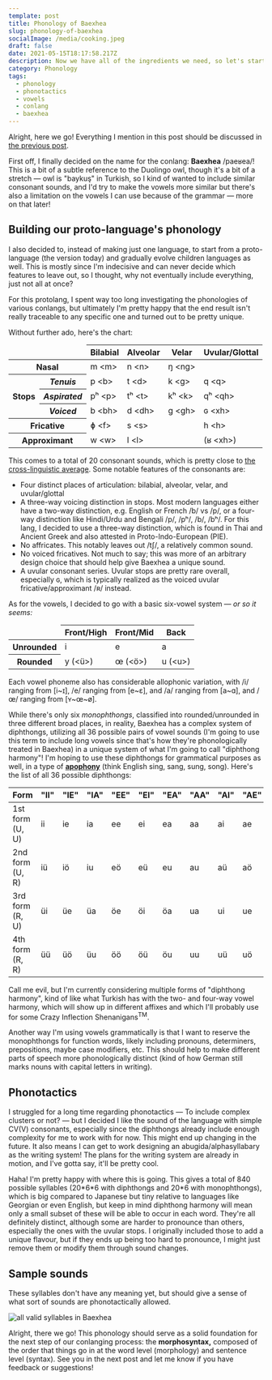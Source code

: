 ```yaml
---
template: post
title: Phonology of Baexhea
slug: phonology-of-baexhea
socialImage: /media/cooking.jpeg
draft: false
date: 2021-05-15T18:17:58.217Z
description: Now we have all of the ingredients we need, so let's start cooking up some syllables! Here's the first glance (hear?) of what our language will sound like!
category: Phonology
tags:
  - phonology
  - phonotactics
  - vowels
  - conlang
  - baexhea
---
```


Alright, here we go! Everything I mention in this post should be discussed in [the previous post](/features-and-phonotactics).

First off, I finally decided on the name for the conlang: **Baexhea** /paeʁea/! This is a bit of a subtle reference to the Duolingo owl, though it's a bit of a stretch — owl is "baykuş" in Turkish, so I kind of wanted to include similar consonant sounds, and I'd try to make the vowels more similar but there's also a limitation on the vowels I can use because of the grammar — more on that later!

## Building our proto-language's phonology

I also decided to, instead of making just one language, to start from a proto-language (the version today) and gradually evolve children languages as well. This is mostly since I'm indecisive and can never decide which features to leave out, so I thought, why not eventually include everything, just not all at once?

For this protolang, I spent way too long investigating the phonologies of various conlangs, but ultimately I'm pretty happy that the end result isn't really traceable to any specific one and turned out to be pretty unique.

Without further ado, here's the chart:

<table>
    <thead>
        <tr>
            <td colspan="2"></td>
            <th>Bilabial</th>
            <th>Alveolar</th>
            <th>Velar</th>
            <th>Uvular/Glottal</th>
        </tr>
    </thead>
    <tbody>
        <tr>
            <th scope="row" colspan="2">Nasal</th>
            <td>m    &lt;m&gt;</td>
            <td>n    &lt;n&gt;</td>
            <td>ŋ    &lt;ng&gt;</td>
            <td></td>
        </tr>
        <tr>
            <th scope="row" rowspan="3">Stops</th>
            <th scope="row"><strong><em>Tenuis</em></strong></td>
            <td>p    &lt;b&gt;</td>
            <td>t    &lt;d&gt;</td>
            <td>k    &lt;g&gt;</td>
            <td>q    &lt;q&gt;</td>
        </tr>
        <tr>
            <th scope="row"><strong><em>Aspirated</em></strong></th>
            <td>pʰ    &lt;p&gt;</td>
            <td>tʰ    &lt;t&gt;</td>
            <td>kʰ    &lt;k&gt;</td>
            <td>qʰ    &lt;qh&gt;</td>
        </tr>
        <tr>
            <th scope="row"><strong><em>Voiced</em></strong></th>
            <td>b    &lt;bh&gt;</td>
            <td>d    &lt;dh&gt;</td>
            <td>g    &lt;gh&gt;</td>
            <td>ɢ    &lt;xh&gt;</td>
        </tr>
        <tr>
            <th scope="row" colspan="2">Fricative</th>
            <td>ɸ    &lt;f&gt;</td>
            <td>s    &lt;s&gt;</td>
            <td></td>
            <td>h    &lt;h&gt;</td>
        </tr>
        <tr>
            <th scope="row" colspan="2">Approximant</th>
            <td>w    &lt;w&gt;</td>
            <td>l    &lt;l&gt;</td>
            <td></td>
            <td>(ʁ    &lt;xh&gt;)</td>
        </tr>
        </tr>
    </tbody>
</table>

This comes to a total of 20 consonant sounds, which is pretty close to [the cross-linguistic average](https://wals.info/chapter/1). Some notable features of the consonants are:

- Four distinct places of articulation: bilabial, alveolar, velar, and uvular/glottal
- A three-way voicing distinction in stops. Most modern languages either have a two-way distinction, e.g. English or French /b/ vs /p/, or a four-way distinction like Hindi/Urdu and Bengali /p/, /pʰ/, /b/, /bʰ/. For this lang, I decided to use a three-way distinction, which is found in Thai and Ancient Greek and also attested in Proto-Indo-European (PIE).
- No affricates. This notably leaves out /tʃ/, a relatively common sound.
- No voiced fricatives. Not much to say; this was more of an arbitrary design choice that should help give Baexhea a unique sound.
- A uvular consonant series. Uvular stops are pretty rare overall, especially ɢ, which is typically realized as the voiced uvular fricative/approximant /ʀ/ instead.

As for the vowels, I decided to go with a basic six-vowel system — _or so it seems:_

<table>
    <thead>
        <td></td>
        <th>Front/High</th>
        <th>Front/Mid</th>
        <th>Back</th>
    </thead>
    <tbody>
        <tr>
            <th scope="row">Unrounded</th>
            <td>i</td>
            <td>e</td>
            <td>a</td>
        </tr>
        <tr>
            <th scope="row">Rounded</th>
            <td>y (&lt;ü&gt;)</td>
            <td>œ (&lt;ö&gt;)</td>
            <td>u (&lt;u&gt;)</td>
        </tr>
    </tbody>
</table>

Each vowel phoneme also has considerable allophonic variation, with /i/ ranging from [i~ɪ], /e/ ranging from [e~ɛ], and /a/ ranging from [a~ɑ], and /œ/ ranging from [ʏ~œ~ø].

While there's only six _monophthongs_, classified into rounded/unrounded in three different broad places, in reality, Baexhea has a complex system of diphthongs, utilizing all 36 possible pairs of vowel sounds (I'm going to use this term to include long vowels since that's how they're phonologically treated in Baexhea) in a unique system of what I'm going to call "diphthong harmony"! I'm hoping to use these diphthongs for grammatical purposes as well, in a type of [**apophony**](https://en.wikipedia.org/wiki/Apophony) (think English sing, sang, sung, song). Here's the list of all 36 possible diphthongs:

| Form            | "II" | "IE" | "IA" | "EE" | "EI" | "EA" | "AA" | "AI" | "AE" |
| --------------- | ---- | ---- | ---- | ---- | ---- | ---- | ---- | ---- | ---- |
| 1st form (U, U) | ii   | ie   | ia   | ee   | ei   | ea   | aa   | ai   | ae   |
| 2nd form (U, R) | iü   | iö   | iu   | eö   | eü   | eu   | au   | aü   | aö   |
| 3rd form (R, U) | üi   | üe   | üa   | öe   | öi   | öa   | ua   | ui   | ue   |
| 4th form (R, R) | üü   | üö   | üu   | öö   | öü   | öu   | uu   | uü   | uö   |

Call me evil, but I'm currently considering multiple forms of "diphthong harmony", kind of like what Turkish has with the two- and four-way vowel harmony, which will show up in different affixes and which I'll probably use for some Crazy Inflection Shenanigans<sup>TM</sup>.

Another way I'm using vowels grammatically is that I want to reserve the monophthongs for function words, likely including pronouns, determiners, prepositions, maybe case modifiers, etc. This should help to make different parts of speech more phonologically distinct (kind of how German still marks nouns with capital letters in writing).

## Phonotactics

I struggled for a long time regarding phonotactics — To include complex clusters or not? — but I decided I like the sound of the language with simple CV(V) consonants, especially since the diphthongs already include enough complexity for me to work with for now. This might end up changing in the future. It also means I can get to work designing an abugida/alphasyllabary as the writing system! The plans for the writing system are already in motion, and I've gotta say, it'll be pretty cool.

Haha! I'm pretty happy with where this is going. This gives a total of 840 possible syllables (20\*6\*6 with diphthongs and 20\*6 with monophthongs), which is big compared to Japanese but tiny relative to languages like Georgian or even English, but keep in mind diphthong harmony will mean only a small subset of these will be able to occur in each word. They're all definitely distinct, although some are harder to pronounce than others, especially the ones with the uvular stops. I originally included those to add a unique flavour, but if they ends up being too hard to pronounce, I might just remove them or modify them through sound changes.

## Sample sounds

These syllables don't have any meaning yet, but should give a sense of what sort of sounds are phonotactically allowed.

![all valid syllables in Baexhea](/media/baexhea-syllables.png 'All valid syllables in Baexhea')

Alright, there we go! This phonology should serve as a solid foundation for the next step of our conlanging process: the **morphosyntax,** composed of the order that things go in at the word level (morphology) and sentence level (syntax). See you in the next post and let me know if you have feedback or suggestions!
